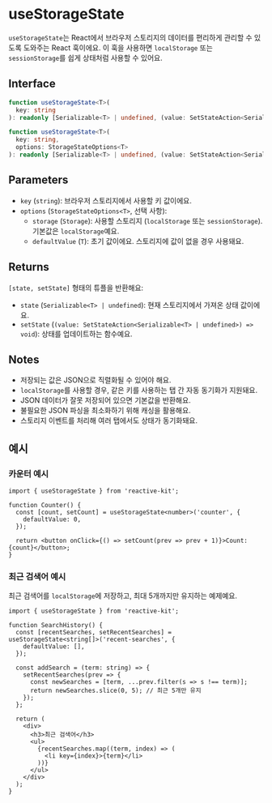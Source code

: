 # useStorageState

`useStorageState`는 React에서 브라우저 스토리지의 데이터를 편리하게 관리할 수 있도록 도와주는 React 훅이에요.
이 훅을 사용하면 `localStorage` 또는 `sessionStorage`를 쉽게 상태처럼 사용할 수 있어요.

## Interface

```ts
function useStorageState<T>(
  key: string
): readonly [Serializable<T> | undefined, (value: SetStateAction<Serializable<T> | undefined>) => void];

function useStorageState<T>(
  key: string,
  options: StorageStateOptions<T>
): readonly [Serializable<T> | undefined, (value: SetStateAction<Serializable<T> | undefined>) => void];
```

## Parameters

- `key` (`string`): 브라우저 스토리지에서 사용할 키 값이에요.
- `options` (`StorageStateOptions<T>`, 선택 사항):
  - `storage` (`Storage`): 사용할 스토리지 (`localStorage` 또는 `sessionStorage`). 기본값은 `localStorage`예요.
  - `defaultValue` (`T`): 초기 값이에요. 스토리지에 값이 없을 경우 사용돼요.

## Returns

`[state, setState]` 형태의 튜플을 반환해요:

- `state` (`Serializable<T> | undefined`): 현재 스토리지에서 가져온 상태 값이에요.
- `setState` (`(value: SetStateAction<Serializable<T> | undefined>) => void`): 상태를 업데이트하는 함수예요.

## Notes

- 저장되는 값은 JSON으로 직렬화될 수 있어야 해요.
- `localStorage`를 사용할 경우, 같은 키를 사용하는 탭 간 자동 동기화가 지원돼요.
- JSON 데이터가 잘못 저장되어 있으면 기본값을 반환해요.
- 불필요한 JSON 파싱을 최소화하기 위해 캐싱을 활용해요.
- 스토리지 이벤트를 처리해 여러 탭에서도 상태가 동기화돼요.

## 예시

### 카운터 예시

```tsx
import { useStorageState } from 'reactive-kit';

function Counter() {
  const [count, setCount] = useStorageState<number>('counter', {
    defaultValue: 0,
  });

  return <button onClick={() => setCount(prev => prev + 1)}>Count: {count}</button>;
}
```

### 최근 검색어 예시

최근 검색어를 `localStorage`에 저장하고, 최대 5개까지만 유지하는 예제예요.

```tsx
import { useStorageState } from 'reactive-kit';

function SearchHistory() {
  const [recentSearches, setRecentSearches] = useStorageState<string[]>('recent-searches', {
    defaultValue: [],
  });

  const addSearch = (term: string) => {
    setRecentSearches(prev => {
      const newSearches = [term, ...prev.filter(s => s !== term)];
      return newSearches.slice(0, 5); // 최근 5개만 유지
    });
  };

  return (
    <div>
      <h3>최근 검색어</h3>
      <ul>
        {recentSearches.map((term, index) => (
          <li key={index}>{term}</li>
        ))}
      </ul>
    </div>
  );
}
```
